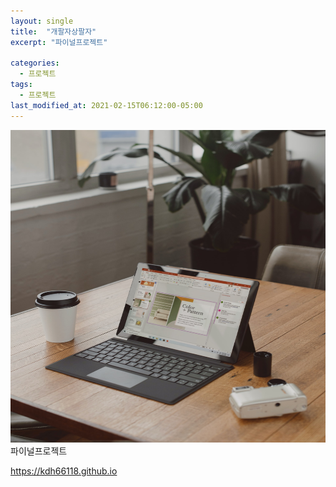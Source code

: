 ```yaml
---
layout: single
title:  "개팔자상팔자"
excerpt: "파이널프로젝트"

categories:
  - 프로젝트
tags:
  - 프로젝트
last_modified_at: 2021-02-15T06:12:00-05:00
---
```



<img src="/assets/images/surface-DtW-E6BcSNE-unsplash.jpg"  width="100%" height="500" title="제목" alt="아무거나"/> 
파이널프로젝트

https://kdh66118.github.io
